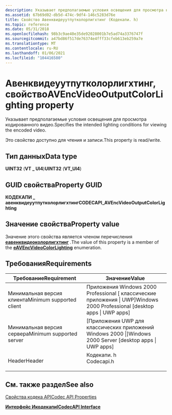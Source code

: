 ```yaml
---
description: Указывает предполагаемые условия освещения для просмотра кодированного видео.
ms.assetid: 67b69d02-db5d-474c-9df4-146c5283d76e
title: Свойство Авенквидеуутпутколорлигхтинг (Кодекапи. h)
ms.topic: reference
ms.date: 05/31/2018
ms.openlocfilehash: 98b3c9ae40e35de92028001b7e5ad74a3376747f
ms.sourcegitcommit: a47bd86f517de76374e4fff33cfeb613eb259a7e
ms.translationtype: MT
ms.contentlocale: ru-RU
ms.lasthandoff: 01/06/2021
ms.locfileid: "104416580"
---
```

# <a name="avencvideooutputcolorlighting-property"></a><span data-ttu-id="37864-103">Авенквидеуутпутколорлигхтинг, свойство</span><span class="sxs-lookup"><span data-stu-id="37864-103">AVEncVideoOutputColorLighting property</span></span>

<span data-ttu-id="37864-104">Указывает предполагаемые условия освещения для просмотра кодированного видео.</span><span class="sxs-lookup"><span data-stu-id="37864-104">Specifies the intended lighting conditions for viewing the encoded video.</span></span>

<span data-ttu-id="37864-105">Это свойство доступно для чтения и записи.</span><span class="sxs-lookup"><span data-stu-id="37864-105">This property is read/write.</span></span>

## <a name="data-type"></a><span data-ttu-id="37864-106">Тип данных</span><span class="sxs-lookup"><span data-stu-id="37864-106">Data type</span></span>

<span data-ttu-id="37864-107">**UINT32** (**VT \_ UI4**)</span><span class="sxs-lookup"><span data-stu-id="37864-107">**UINT32** (**VT\_UI4**)</span></span>

## <a name="property-guid"></a><span data-ttu-id="37864-108">GUID свойства</span><span class="sxs-lookup"><span data-stu-id="37864-108">Property GUID</span></span>

<span data-ttu-id="37864-109">**КОДЕКАПИ \_ авенквидеуутпутколорлигхтинг**</span><span class="sxs-lookup"><span data-stu-id="37864-109">**CODECAPI\_AVEncVideoOutputColorLighting**</span></span>

## <a name="property-value"></a><span data-ttu-id="37864-110">Значение свойства</span><span class="sxs-lookup"><span data-stu-id="37864-110">Property value</span></span>

<span data-ttu-id="37864-111">Значение этого свойства является членом перечисления [**еавенквидеоколорлигхтинг**](/windows/desktop/api/codecapi/ne-codecapi-eavencvideocolorlighting) .</span><span class="sxs-lookup"><span data-stu-id="37864-111">The value of this property is a member of the [**eAVEncVideoColorLighting**](/windows/desktop/api/codecapi/ne-codecapi-eavencvideocolorlighting) enumeration.</span></span>

## <a name="requirements"></a><span data-ttu-id="37864-112">Требования</span><span class="sxs-lookup"><span data-stu-id="37864-112">Requirements</span></span>



| <span data-ttu-id="37864-113">Требование</span><span class="sxs-lookup"><span data-stu-id="37864-113">Requirement</span></span> | <span data-ttu-id="37864-114">Значение</span><span class="sxs-lookup"><span data-stu-id="37864-114">Value</span></span> |
|-------------------------------------|---------------------------------------------------------------------------------------|
| <span data-ttu-id="37864-115">Минимальная версия клиента</span><span class="sxs-lookup"><span data-stu-id="37864-115">Minimum supported client</span></span><br/> | <span data-ttu-id="37864-116">Приложения Windows 2000 Professional \[ классические приложения \| UWP\]</span><span class="sxs-lookup"><span data-stu-id="37864-116">Windows 2000 Professional \[desktop apps \| UWP apps\]</span></span><br/>                     |
| <span data-ttu-id="37864-117">Минимальная версия сервера</span><span class="sxs-lookup"><span data-stu-id="37864-117">Minimum supported server</span></span><br/> | <span data-ttu-id="37864-118">\[Приложения UWP для классических приложений Windows 2000 \|\]</span><span class="sxs-lookup"><span data-stu-id="37864-118">Windows 2000 Server \[desktop apps \| UWP apps\]</span></span><br/>                           |
| <span data-ttu-id="37864-119">Header</span><span class="sxs-lookup"><span data-stu-id="37864-119">Header</span></span><br/>                   | <dl> <span data-ttu-id="37864-120"><dt>Кодекапи. h</dt></span><span class="sxs-lookup"><span data-stu-id="37864-120"><dt>Codecapi.h</dt></span></span> </dl> |



## <a name="see-also"></a><span data-ttu-id="37864-121">См. также раздел</span><span class="sxs-lookup"><span data-stu-id="37864-121">See also</span></span>

<dl> <dt>

[<span data-ttu-id="37864-122">Свойства кодека API</span><span class="sxs-lookup"><span data-stu-id="37864-122">Codec API Properties</span></span>](codec-api-properties.md)
</dt> <dt>

[<span data-ttu-id="37864-123">**Интерфейс Икодекапи**</span><span class="sxs-lookup"><span data-stu-id="37864-123">**ICodecAPI Interface**</span></span>](/windows/desktop/api/Strmif/nn-strmif-icodecapi)
</dt> </dl>

 

 




